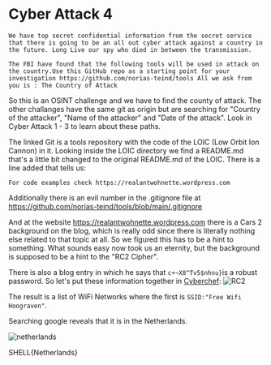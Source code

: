# Cyber Attack 4


```
We have top secret confidential information from the secret service that there is going to be an all out cyber attack against a country in the future. Long Live our spy who died in between the transmission.

The FBI have found that the following tools will be used in attack on the country.Use this GitHub repo as a starting point for your investigation https://github.com/norias-teind/tools All we ask from you is : The Country of Attack
```

So this is an OSINT challenge and we have to find the county of attack. The other challanges have the same git as origin but are searching for "Country of the attacker", "Name of the attacker" and "Date of the attack". Look in Cyber Attack 1 - 3 to learn about these paths.

The linked Git is a tools repository with the code of the LOIC (Low Orbit Ion Cannon) in it. Looking inside the LOIC directory we find a README.md that's a little bit changed to the original README.md of the LOIC. 
There is a line added that tells us:
```
For code examples check https://realantwohnette.wordpress.com
```
Additionally there is an evil number in the .gitignore file at https://github.com/norias-teind/tools/blob/main/.gitignore

And at the website https://realantwohnette.wordpress.com there is a Cars 2 background on the blog, which is really odd since there is literally nothing else related to that topic at all. So we figured this has to be a hint to something. What sounds easy now took us an eternity, but the background is supposed to be a hint to the "RC2 Cipher".

There is also a blog entry in which he says that `c+~X8^Tv5$nhnu}`is a robust password. So let's put these information together in [Cyberchef](https://gchq.github.io/CyberChef/):
![RC2](https://user-images.githubusercontent.com/73250884/120971756-a2762c80-c78a-11eb-965c-5b024b1a1400.png)

The result is a list of WiFi Networks where the first is `SSID:"Free Wifi Hoograven"`.

Searching google reveals that it is in the Netherlands.

![netherlands](https://user-images.githubusercontent.com/73250884/120971856-c0439180-c78a-11eb-8d32-62cf51e52152.png)

SHELL{Netherlands}
